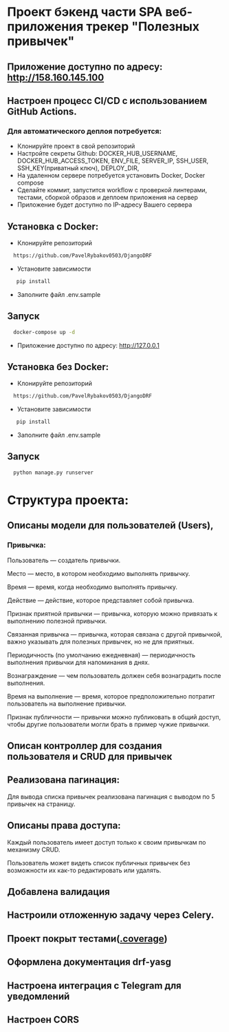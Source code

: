 # Проект бэкенд части SPA веб-приложения трекер "Полезных привычек"
Приложение доступно по адресу: http://158.160.145.100
----

## Настроен процесс CI/CD с использованием GitHub Actions.
### Для автоматического деплоя потребуется:
* Клонируйте проект в свой репозиторий
* Настройте секреты Github: DOCKER_HUB_USERNAME, DOCKER_HUB_ACCESS_TOKEN, ENV_FILE, SERVER_IP, SSH_USER, SSH_KEY(приватный ключ), DEPLOY_DIR, 
* На удаленном сервере потребуется установить Docker, Docker compose
* Сделайте коммит, запустится workflow c проверкой линтерами, тестами, сборкой образов и деплоем приложения на сервер
* Приложение будет доступно по IP-адресу Вашего сервера
## Установка с Docker:

* Клонируйте репозиторий

```bash
  https://github.com/PavelRybakov0503/DjangoDRF
  ```

* Установите зависимости

```bash
   pip install
```
* Заполните файл .env.sample
## Запуск

```bash
  docker-compose up -d 
```
* Приложение доступно по адресу: http://127.0.0.1
## Установка без Docker:

* Клонируйте репозиторий

```bash
  https://github.com/PavelRybakov0503/DjangoDRF
  ```

* Установите зависимости

```bash
   pip install
```
* Заполните файл .env.sample
## Запуск

```bash
  python manage.py runserver 
```
# Структура проекта:
## Описаны модели для пользователей (Users),
### Привычка:

Пользователь — создатель привычки.

Место — место, в котором необходимо выполнять привычку.

Время — время, когда необходимо выполнять привычку.

Действие — действие, которое представляет собой привычка.

Признак приятной привычки — привычка, которую можно привязать к выполнению полезной привычки.

Связанная привычка — привычка, которая связана с другой привычкой, важно указывать для полезных привычек, но не для приятных.

Периодичность (по умолчанию ежедневная) — периодичность выполнения привычки для напоминания в днях.

Вознаграждение — чем пользователь должен себя вознаградить после выполнения.

Время на выполнение — время, которое предположительно потратит пользователь на выполнение привычки.

Признак публичности — привычки можно публиковать в общий доступ, чтобы другие пользователи могли брать в пример чужие привычки.

## Описан контроллер для создания пользователя и CRUD для привычек
## Реализована пагинация:
Для вывода списка привычек реализована пагинация с выводом по 5 привычек на страницу.
## Описаны права доступа:
Каждый пользователь имеет доступ только к своим привычкам по механизму CRUD.

Пользователь может видеть список публичных привычек без возможности их как-то редактировать или удалять.

## Добавлена валидация
## Настроили отложенную задачу через Celery.
## Проект покрыт тестами([.coverage](.coverage))
## Оформлена документация drf-yasg
## Настроена интеграция с Telegram для уведомлений
## Настроен CORS